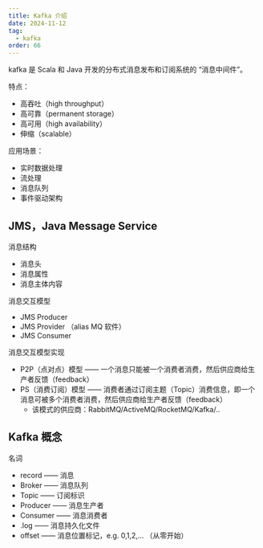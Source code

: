 ```yaml
---
title: Kafka 介绍
date: 2024-11-12
tag:
  - kafka
order: 66
---
```


kafka 是 Scala 和 Java 开发的分布式消息发布和订阅系统的 “消息中间件”。

特点：

- 高吞吐（high throughput）
- 高可靠（permanent storage）
- 高可用（high availability）
- 伸缩（scalable）

应用场景：

- 实时数据处理
- 流处理
- 消息队列
- 事件驱动架构

## JMS，Java Message Service

消息结构

- 消息头
- 消息属性
- 消息主体内容

消息交互模型

- JMS Producer
- JMS Provider （alias MQ 软件）
- JMS Consumer

消息交互模型实现

- P2P（点对点）模型 —— 一个消息只能被一个消费者消费，然后供应商给生产者反馈（feedback）
- PS（消费订阅）模型 —— 消费者通过订阅主题（Topic）消费信息，即一个消息可被多个消费者消费，然后供应商给生产者反馈（feedback）
  - 该模式的供应商：RabbitMQ/ActiveMQ/RocketMQ/Kafka/..

## Kafka 概念

名词

- record —— 消息
- Broker —— 消息队列
- Topic —— 订阅标识
- Producer —— 消息生产者
- Consumer —— 消息消费者
- .log —— 消息持久化文件
- offset —— 消息位置标记，e.g. 0,1,2,... （从零开始）
